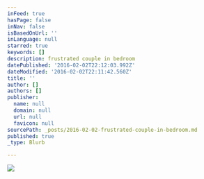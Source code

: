 ```yaml
---
inFeed: true
hasPage: false
inNav: false
isBasedOnUrl: ''
inLanguage: null
starred: true
keywords: []
description: frustrated couple in bedroom
datePublished: '2016-02-02T22:12:03.992Z'
dateModified: '2016-02-02T22:11:42.560Z'
title: ''
author: []
authors: []
publisher:
  name: null
  domain: null
  url: null
  favicon: null
sourcePath: _posts/2016-02-02-frustrated-couple-in-bedroom.md
published: true
_type: Blurb

---
```

![](https://the-grid-user-content.s3-us-west-2.amazonaws.com/f7751612-7d0a-4cd8-93fa-49a994fc1de2.jpg)